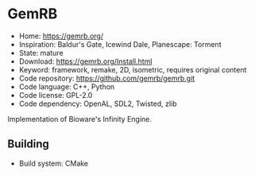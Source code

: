 # GemRB

- Home: https://gemrb.org/
- Inspiration: Baldur's Gate, Icewind Dale, Planescape: Torment
- State: mature
- Download: https://gemrb.org/Install.html
- Keyword: framework, remake, 2D, isometric, requires original content
- Code repository: https://github.com/gemrb/gemrb.git
- Code language: C++, Python
- Code license: GPL-2.0
- Code dependency: OpenAL, SDL2, Twisted, zlib

Implementation of Bioware's Infinity Engine.

## Building

- Build system: CMake
